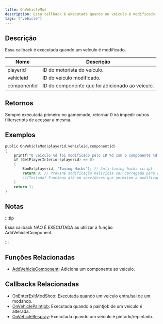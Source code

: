 ```yaml
---
title: OnVehicleMod
description: Essa callback é executada quando um veículo é modificado.
tags: ["vehicle"]
---
```


## Descrição

Essa callback é executada quando um veículo é modificado.

| Nome        | Descrição                                               |
| ----------- | ------------------------------------------------------- |
| playerid    | ID do motorista do veículo.                             |
| vehicleid   | ID do veículo modificado.                               |
| componentid | ID do componente que foi adicionado ao veículo.         |

## Retornos

Sempre executada primeiro no gamemode, retornar 0 irá impedir outros filterscripts de acessar a mesma.

## Exemplos

```c
public OnVehicleMod(playerid,vehicleid,componentid)
{
    printf("O veículo %d foi modificado pelo ID %d com o componente %d",vehicleid, playerid,componentid);
    if (GetPlayerInterior(playerid) == 0)
    {
        BanEx(playerid, "Tuning Hacks"); // Anti-tuning hacks script
        return 0; // Previne modificação maliciosa ser carregada para outros jogadores...
        //(Testada! Funciona até em servidores que permitem a modificação de veículos usando comandos, menus, dialogs, etc..
    }
    return 1;
}
```

## Notas

:::tip

Essa callback NÃO É EXECUTADA ao utilizar a função AddVehicleComponent.

:::

## Funções Relacionadas

- [AddVehicleComponent](../functions/AddVehicleComponent): Adiciona um componente ao veículo.


## Callbacks Relacionadas

- [OnEnterExitModShop](OnEnterExitModShop): Executada quando um veículo entra/sai de um modshop.
- [OnVehiclePaintjob](OnVehiclePaintjob): Executada quando a paintjob de um veículo é alterada.
- [OnVehicleRespray](OnVehicleRespray): Executada quando um veículo é pintado/repintado.
